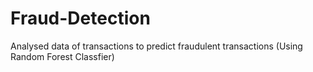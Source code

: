 # Fraud-Detection
Analysed data of transactions to predict fraudulent transactions (Using Random Forest Classfier)
